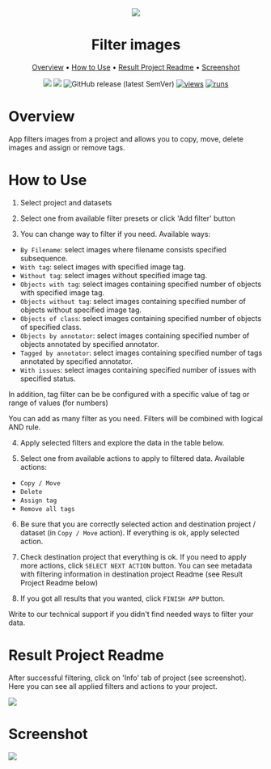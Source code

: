 <div align="center" markdown>

<img src="https://user-images.githubusercontent.com/106374579/183614089-97ae7aa0-3b01-4635-9ab9-2ce8bb7dde7c.png"/>

# Filter images

<p align="center">
  <a href="#Overview">Overview</a> •
  <a href="#How-to-Use">How to Use</a> •
  <a href="#Result-Project-Readme">Result Project Readme</a> •
  <a href="#Screenshot">Screenshot</a>
</p>

[![](https://img.shields.io/badge/supervisely-ecosystem-brightgreen)](https://ecosystem.supervise.ly/apps/supervisely-ecosystem/filter-images)
[![](https://img.shields.io/badge/slack-chat-green.svg?logo=slack)](https://supervise.ly/slack)
![GitHub release (latest SemVer)](https://img.shields.io/github/v/release/supervisely-ecosystem/filter-images)
[![views](https://app.supervise.ly/img/badges/views/supervisely-ecosystem/filter-images.png)](https://supervise.ly)
[![runs](https://app.supervise.ly/img/badges/runs/supervisely-ecosystem/filter-images.png)](https://supervise.ly)

</div>

# Overview

App filters images from a project and allows you to copy, move, delete images and assign or remove tags.

# How to Use

1. Select project and datasets

2. Select one from available filter presets or click 'Add filter' button

3. You can change way to filter if you need. Available ways:

- `By Filename`: select images where filename consists specified subsequence.
- `With tag`: select images with specified image tag.
- `Without tag`: select images without specified image tag.
- `Objects with tag`: select images containing specified number of objects with specified image tag.
- `Objects without tag`: select images containing specified number of objects without specified image tag.
- `Objects of class`: select images containing specified number of objects of specified class.
- `Objects by annotator`: select images containing specified number of objects annotated by specified annotator.
- `Tagged by annotator`: select images containing specified number of tags annotated by specified annotator.
- `With issues`: select images containing specified number of issues with specified status.

In addition, tag filter can be be configured with a specific value of tag or range of values (for numbers)

You can add as many filter as you need. Filters will be combined with logical AND rule.

4. Apply selected filters and explore the data in the table below.

5. Select one from available actions to apply to filtered data. Available actions:

- `Copy / Move`
- `Delete`
- `Assign tag`
- `Remove all tags`

6. Be sure that you are correctly selected action and destination project / dataset (in `Copy / Move` action). If everything is ok, apply selected action.

7. Check destination project that everything is ok. If you need to apply more actions, click `SELECT NEXT ACTION` button. You can see metadata with filtering information in destination project Readme (see Result Project Readme below)

8. If you got all results that you wanted, click `FINISH APP` button.

Write to our technical support if you didn't find needed ways to filter your data.

# Result Project Readme

After successful filtering, click on 'Info' tab of project (see screenshot).
Here you can see all applied filters and actions to your project.

<img src="https://user-images.githubusercontent.com/97401023/192784431-24353ca1-6502-4d5e-958f-87505443c7f8.png" />

# Screenshot

<img src="https://github.com/supervisely-ecosystem/filter-images/releases/download/v0.0.0/filter_screenshot.png" />
